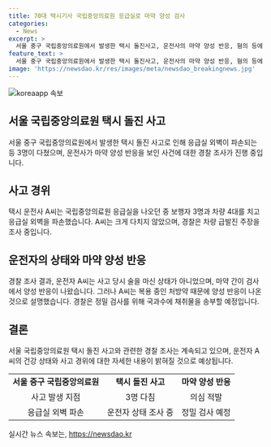 ```yaml
---
title: 70대 택시기사 국립중앙의료원 응급실로 마약 양성 검사
categories:
  - News
excerpt: >
  서울 중구 국립중앙의료원에서 발생한 택시 돌진사고, 운전사의 마약 양성 반응, 혐의 등에 대한 경찰 조사가 이뤄지고 있다. A씨는 사고 후 음주 측정 결과 음주 상태가 아니었으며, 유턴 중 보행자 3명과 차량 4대를 치는 사고를 일으켰다. A씨는 차량 급발진을 주장하고 있으며, 경찰은 CCTV와 블랙박스 등을 토대로 사고 경위를 조사 중이다. 혐의에 대한 국과수의 정밀 검사 결과를 기다리고 있는 상황이다. (150자)
feature_text: >
  서울 중구 국립중앙의료원에서 발생한 택시 돌진사고, 운전사의 마약 양성 반응, 혐의 등에 대한 경찰 조사가 이뤄지고 있다. A씨는 사고 후 음주 측정 결과 음주 상태가 아니었으며, 유턴 중 보행자 3명과 차량 4대를 치는 사고를 일으켰다. A씨는 차량 급발진을 주장하고 있으며, 경찰은 CCTV와 블랙박스 등을 토대로 사고 경위를 조사 중이다. 혐의에 대한 국과수의 정밀 검사 결과를 기다리고 있는 상황이다. (150자)
image: 'https://newsdao.kr/res/images/meta/newsdao_breakingnews.jpg'
---
```


<p><img src="https://newsdao.kr/res/images/meta/newsdao_breakingnews.jpg" alt="koreaapp 속보" /></p>

<h2 data-ke-size="size26">서울 국립중앙의료원 택시 돌진 사고</h2>

<p data-ke-size="size16">서울 중구 국립중앙의료원에서 발생한 택시 돌진 사고로 인해 응급실 외벽이 파손되는 등 3명이 다쳤으며, 운전사가 마약 양성 반응을 보인 사건에 대한 경찰 조사가 진행 중입니다.</p>

<h2 data-ke-size="size24">사고 경위</h2>

<p data-ke-size="size16">택시 운전사 A씨는 국립중앙의료원 응급실을 나오던 중 보행자 3명과 차량 4대를 치고 응급실 외벽을 파손했습니다. A씨는 크게 다치지 않았으며, 경찰은 차량 급발진 주장을 조사 중입니다.</p>

<h2 data-ke-size="size24">운전자의 상태와 마약 양성 반응</h2>

<p data-ke-size="size16">경찰 조사 결과, 운전자 A씨는 사고 당시 술을 마신 상태가 아니었으며, 마약 간이 검사에서 양성 반응이 나왔습니다. 그러나 A씨는 복용 중인 처방약 때문에 양성 반응이 나온 것으로 설명했습니다. 경찰은 정밀 검사를 위해 국과수에 채취물을 송부할 예정입니다.</p>

<h2 data-ke-size="size24">결론</h2>

<p data-ke-size="size16">서울 국립중앙의료원 택시 돌진 사고와 관련한 경찰 조사는 계속되고 있으며, 운전자 A씨의 건강 상태와 사고 경위에 대한 자세한 내용이 밝혀질 것으로 예상됩니다.</p>

<table>
  <tr>
    <td style="text-align: center; height: 17px;"><b>서울 중구 국립중앙의료원</b></td>
    <td style="text-align: center; height: 17px;"><b>택시 돌진 사고</b></td>
    <td style="text-align: center; height: 17px;"><b>마약 양성 반응</b></td>
  </tr>
  <tr>
    <td style="text-align: center; height: 17px;">사고 발생 지점</td>
    <td style="text-align: center; height: 17px;">3명 다침</td>
    <td style="text-align: center; height: 17px;">의심 적발</td>
  </tr>
  <tr>
    <td style="text-align: center; height: 17px;">응급실 외벽 파손</td>
    <td style="text-align: center; height: 17px;">운전자 상태 조사 중</td>
    <td style="text-align: center; height: 17px;">정밀 검사 예정</td>
  </tr>
</table>
실시간 뉴스 속보는, <a href="https://newsdao.kr" rel="dofollow">https://newsdao.kr</a>


